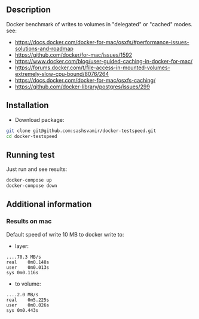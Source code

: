 ## Description

Docker benchmark of writes to volumes in "delegated" or "cached" modes.
see:
- https://docs.docker.com/docker-for-mac/osxfs/#performance-issues-solutions-and-roadmap
- https://github.com/docker/for-mac/issues/1592
- https://www.docker.com/blog/user-guided-caching-in-docker-for-mac/
- https://forums.docker.com/t/file-access-in-mounted-volumes-extremely-slow-cpu-bound/8076/264
- https://docs.docker.com/docker-for-mac/osxfs-caching/
- https://github.com/docker-library/postgres/issues/299


## Installation

- Download package:
```sh
git clone git@github.com:sashsvamir/docker-testspeed.git
cd docker-testspeed
```



## Running test

Just run and see results:
```sh
docker-compose up
docker-compose down
```



## Additional information


### Results on mac

Default speed of write 10 MB to docker write to:
- layer:
```
....70.3 MB/s
real	0m0.148s
user	0m0.013s
sys	0m0.116s
```

- to volume:
```
....2.0 MB/s
real	0m5.225s
user	0m0.026s
sys	0m0.443s
```




